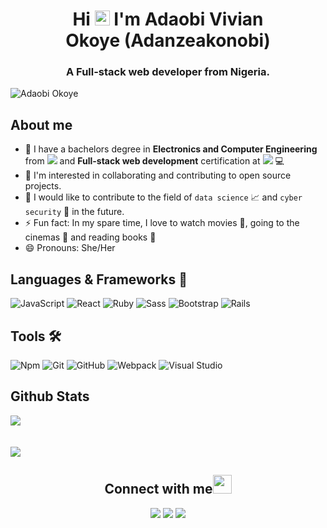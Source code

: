 <h1 align="center">Hi <img src="https://github.com/TheDudeThatCode/TheDudeThatCode/blob/master/Assets/Earth.gif" width="24px"> I'm Adaobi Vivian Okoye&nbsp;(Adanzeakonobi)</h1>
<h3 align="center">A Full-stack web developer from Nigeria.</h3>
<p align="left"> <img src="https://komarev.com/ghpvc/?username=Adanzeakonobi&label=Views&color=blue&style=plastic" alt="Adaobi Okoye" /></p>

## **About me**

- 🌱 I have a bachelors degree in **Electronics and Computer Engineering** from ![](https://img.shields.io/badge/-Nnamdi%20Azikiwe%20University-blue) and **Full-stack web development** certification at ![](https://img.shields.io/badge/-Microverse-blueviolet) :computer:
- 👯 I'm interested in collaborating and contributing to open source projects.
- 🤔 I would like to contribute to the field of `data science` 📈  and `cyber security` 🔐 in the future.
- ⚡ Fun fact: In my spare time, I love to watch movies 🎥, going to the cinemas 🎦 and reading books 📔
- 😄 Pronouns: She/Her

## **Languages & Frameworks** 📶 

![JavaScript](https://icongr.am/devicon/javascript-original.svg?size=50&color=currentColor)
![React](https://icongr.am/devicon/react-original.svg?size=50&color=currentColor)
![Ruby](https://icongr.am/devicon/ruby-original-wordmark.svg?size=50&color=d26a6a)
![Sass](https://icongr.am/devicon/sass-original.svg?size=50&color=currentColor)
![Bootstrap](https://icongr.am/devicon/bootstrap-plain-wordmark.svg?size=50&color=e86d6d)
![Rails](https://icongr.am/devicon/rails-original-wordmark.svg?size=50&color=e98b8b)

## **Tools** 🛠 

![Npm](https://icongr.am/devicon/npm-original-wordmark.svg?size=50&color=currentColor)
![Git](https://icongr.am/devicon/git-original.svg?size=50&color=currentColor)
![GitHub](https://icongr.am/devicon/github-original.svg?size=50&color=e86d6d)
![Webpack](https://icongr.am/devicon/webpack-plain-wordmark.svg?size=50&color=e98b8b)
![Visual Studio](https://icongr.am/devicon/visualstudio-plain.svg?size=50&color=e98b8b)

## **Github Stats**
<a align="center" href="https://github.com/Adanzeakonobi/github-readme-stats">
  <img align="center" src="https://github-readme-stats.vercel.app/api?username=Adanzeakonobi&show_icons=true&theme=merko" /><br><br><br>
</a>
<a align="center" href="https://github.com/Adanzeakonobi/github-top-languages">
  <img align="center" src="https://github-readme-stats.vercel.app/api/top-langs/?username=Adanzeakonobi&theme=merko" />
</a>

<h2 align="center"><b>Connect with me</b><img src="https://github.com/TheDudeThatCode/TheDudeThatCode/blob/master/Assets/Handshake.gif" height="30px"></h2>

<p align="center">
  <a target="_blank"
    href="www.linkedin.com/in/okoye-ada"><img
    src="https://img.shields.io/badge/-LinkedIn-0077b5?style=for-the-badge&logo=LinkedIn&logoColor=white"></img></a>
  <a target="_blank"
    href="mailto:viviluv.20147@gmail.com"><img
    src="https://img.shields.io/badge/-Gmail-D14836?style=for-the-badge&logo=Gmail&logoColor=white"></img></a>
  <a target="_blank"
    href="https://wa.me/+2347068993343"><img
    src="https://img.shields.io/badge/WhatsApp-25D366?style=for-the-badge&logo=whatsapp&logoColor=white"></img></a>
</p>
